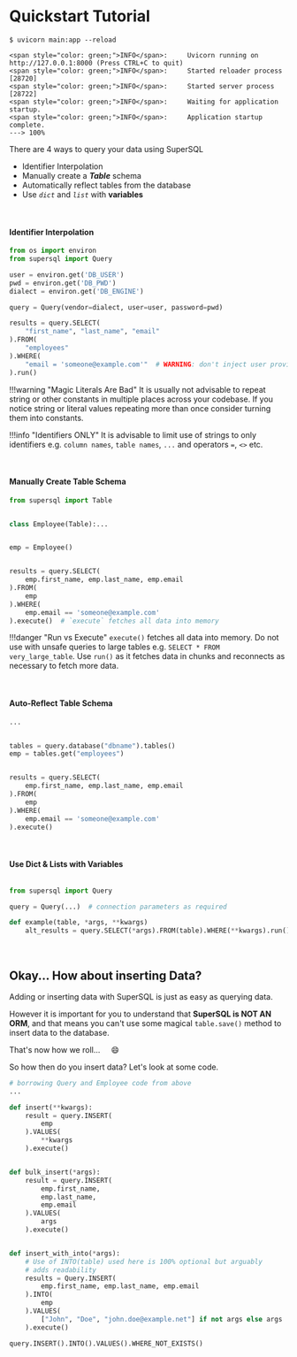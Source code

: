 # Quickstart Tutorial

<div class="termy">

```console
$ uvicorn main:app --reload

<span style="color: green;">INFO</span>:     Uvicorn running on http://127.0.0.1:8000 (Press CTRL+C to quit)
<span style="color: green;">INFO</span>:     Started reloader process [28720]
<span style="color: green;">INFO</span>:     Started server process [28722]
<span style="color: green;">INFO</span>:     Waiting for application startup.
<span style="color: green;">INFO</span>:     Application startup complete.
---> 100%
```

</div>

There are 4 ways to query your data using SuperSQL

- Identifier Interpolation
- Manually create a _**Table**_ schema
- Automatically reflect tables from the database
- Use _`dict`_ and _`list`_ with **variables**


&nbsp;
#### Identifier Interpolation

```py
from os import environ
from supersql import Query

user = environ.get('DB_USER')
pwd = environ.get('DB_PWD')
dialect = environ.get('DB_ENGINE')

query = Query(vendor=dialect, user=user, password=pwd)

results = query.SELECT(
    "first_name", "last_name", "email"
).FROM(
    "employees"
).WHERE(
    "email = 'someone@example.com'"  # WARNING: don't inject user provided values (SQL Injection Possible)
).run()

```

!!!warning "Magic Literals Are Bad"
    It is usually not advisable to repeat string or other constants in multiple places across your codebase.
    If you notice string or literal values repeating more than once consider turning them into constants.


!!!info "Identifiers ONLY"
    It is advisable to limit use of strings to only identifiers e.g. `column names`, `table names`, `...`
    and operators `=`, `<>` etc.



&nbsp;
#### Manually Create Table Schema
```py
from supersql import Table


class Employee(Table):...


emp = Employee()


results = query.SELECT(
    emp.first_name, emp.last_name, emp.email
).FROM(
    emp
).WHERE(
    emp.email == 'someone@example.com'
).execute()  # `execute` fetches all data into memory

```

!!!danger "Run vs Execute"
    `execute()` fetches all data into memory. Do not use with unsafe queries to large tables
    e.g. `SELECT * FROM very_large_table`. Use `run()` as it fetches data in chunks and
    reconnects as necessary to fetch more data.



&nbsp;
#### Auto-Reflect Table Schema
```py
...


tables = query.database("dbname").tables()
emp = tables.get("employees")


results = query.SELECT(
    emp.first_name, emp.last_name, emp.email
).FROM(
    emp
).WHERE(
    emp.email == 'someone@example.com'
).execute()

```

&nbsp;

#### Use Dict &amp; Lists with Variables
```py

from supersql import Query

query = Query(...)  # connection parameters as required

def example(table, *args, **kwargs)
    alt_results = query.SELECT(*args).FROM(table).WHERE(**kwargs).run()
```


&nbsp;
&nbsp;
## Okay... How about inserting Data?

Adding or inserting data with SuperSQL is just as easy as querying data.

However it is important for you to understand that __SuperSQL is NOT AN ORM__, and that means you
can't use some magical `table.save()` method to insert data to the database.

That's now how we roll... &nbsp; &nbsp; :smile:

So how then do you insert data? Let's look at some code.

```py
# borrowing Query and Employee code from above
...

def insert(**kwargs):
    result = query.INSERT(
        emp
    ).VALUES(
        **kwargs
    ).execute()


def bulk_insert(*args):
    result = query.INSERT(
        emp.first_name,
        emp.last_name,
        emp.email
    ).VALUES(
        args
    ).execute()


def insert_with_into(*args):
    # Use of INTO(table) used here is 100% optional but arguably
    # adds readability
    results = Query.INSERT(
        emp.first_name, emp.last_name, emp.email
    ).INTO(
        emp
    ).VALUES(
        ["John", "Doe", "john.doe@example.net"] if not args else args
    ).execute()

query.INSERT().INTO().VALUES().WHERE_NOT_EXISTS()
```
